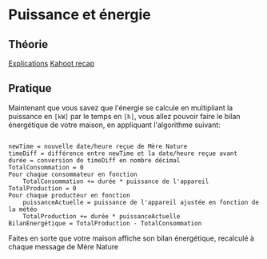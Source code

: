 # Puissance et énergie

## Théorie

[Explications](../supports/Puissance%20et%20énergie.md)
[Kahoot recap](https://create.kahoot.it/details/869bfcbc-6e29-414a-82eb-8764bef04efd)

## Pratique

Maintenant que vous savez que l'énergie se calcule en multipliant la puissance en `[kW]` par le temps en `[h]`, vous allez pouvoir faire le bilan énergétique de votre maison, en appliquant l'algorithme suivant:

```

newTime = nouvelle date/heure reçue de Mère Nature
timeDiff = différence entre newTime et la date/heure reçue avant
durée = conversion de timeDiff en nombre décimal
TotalConsommation = 0
Pour chaque consommateur en fonction
    TotalConsommation += durée * puissance de l'appareil
TotalProduction = 0
Pour chaque producteur en fonction
    puissanceActuelle = puissance de l'appareil ajustée en fonction de la météo
    TotalProduction += durée * puissanceActuelle
BilanEnergétique = TotalProduction - TotalConsommation

```

Faites en sorte que votre maison affiche son bilan énergétique, recalculé à chaque message de Mère Nature
